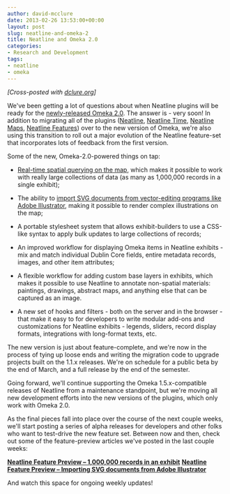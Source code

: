 ```yaml
---
author: david-mcclure
date: 2013-02-26 13:53:00+00:00
layout: post
slug: neatline-and-omeka-2
title: Neatline and Omeka 2.0
categories:
- Research and Development
tags:
- neatline
- omeka
---
```


_[Cross-posted with [dclure.org](http://dclure.org/logs/neatline-and-omeka-2)]_

We've been getting a lot of questions about when Neatline plugins will be ready for the [newly-released Omeka 2.0](http://omeka.org/blog/2013/01/24/omeka-2-0-drops-today/). The answer is - very soon! In addition to migrating all of the plugins ([Neatline](http://neatline.org/plugins/neatline/), [Neatline Time](http://neatline.org/plugins/neatline-time/), [Neatline Maps](http://neatline.org/plugins/neatline-maps/), [Neatline Features](http://neatline.org/plugins/neatline-features/)) over to the new version of Omeka, we're also using this transition to roll out a major evolution of the Neatline feature-set that incorporates lots of feedback from the first version.

Some of the new, Omeka-2.0-powered things on tap:





  * [Real-time spatial querying on the map](http://dclure.org/logs/neatline-one-million-records/), which makes it possible to work with really large collections of data (as many as 1,000,000 records in a single exhibit);



  * The ability to [import SVG documents from vector-editing programs like Adobe Illustrator](http://dclure.org/logs/neatline-drawing-svg-on-maps/), making it possible to render complex illustrations on the map;



  * A portable stylesheet system that allows exhibit-builders to use a CSS-like syntax to apply bulk updates to large collections of records;



  * An improved workflow for displaying Omeka items in Neatline exhibits - mix and match individual Dublin Core fields, entire metadata records, images, and other item attributes;



  * A flexible workflow for adding custom base layers in exhibits, which makes it possible to use Neatline to annotate non-spatial materials: paintings, drawings, abstract maps, and anything else that can be captured as an image.



  * A new set of hooks and filters - both on the server and in the browser - that make it easy to for developers to write modular add-ons and customizations for Neatline exhibits - legends, sliders, record display formats, integrations with long-format texts, etc.




The new version is just about feature-complete, and we're now in the process of tying up loose ends and writing the migration code to upgrade projects built on the 1.1.x releases. We're on schedule for a public beta by the end of March, and a full release by the end of the semester.

Going forward, we'll continue supporting the Omeka 1.5.x-compatible releases of Neatline from a maintenance standpoint, but we're moving all new development efforts into the new versions of the plugins, which only work with Omeka 2.0.

As the final pieces fall into place over the course of the next couple weeks, we'll start posting a series of alpha releases for developers and other folks who want to test-drive the new feature set. Between now and then, check out some of the feature-preview articles we've posted in the last couple weeks:

**[Neatline Feature Preview – 1,000,000 records in an exhibit](http://dclure.org/logs/neatline-one-million-records/)**
**[Neatline Feature Preview – Importing SVG documents from Adobe Illustrator](http://dclure.org/logs/neatline-drawing-svg-on-maps/)**




And watch this space for ongoing weekly updates!
